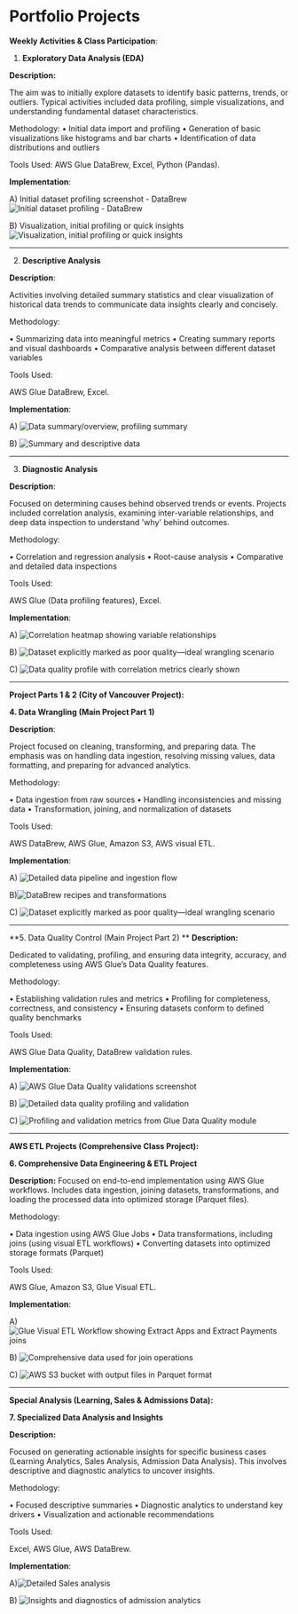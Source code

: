 # **Portfolio Projects**

**Weekly Activities & Class Participation**:

1. **Exploratory Data Analysis (EDA)**

**Description:**

The aim was to initially explore datasets to identify basic patterns, trends, or outliers. Typical activities included data profiling, simple visualizations, and understanding fundamental dataset characteristics.

Methodology:
•	Initial data import and profiling
•	Generation of basic visualizations like histograms and bar charts
•	Identification of data distributions and outliers

Tools Used:
AWS Glue DataBrew, Excel, Python (Pandas).

**Implementation**:

A) Initial dataset profiling screenshot - DataBrew ![Initial dataset profiling - DataBrew](https://raw.githubusercontent.com/Ehab-Rakha/data-analyst-ehab/main/Initial%20dataset%20profiling%20screenshot%20-%20DataBrew.png)



B) Visualization, initial profiling or quick insights	![Visualization, initial profiling or quick insights](https://raw.githubusercontent.com/Ehab-Rakha/data-analyst-ehab/main/Visualization%2C%20initial%20profiling%20or%20quick%20insights.png)

________________________________________

2. **Descriptive Analysis**

**Description**:

Activities involving detailed summary statistics and clear visualization of historical data trends to communicate data insights clearly and concisely.

Methodology:

•	Summarizing data into meaningful metrics
•	Creating summary reports and visual dashboards
•	Comparative analysis between different dataset variables

Tools Used:

AWS Glue DataBrew, Excel.

**Implementation**:

A)	![Data summary/overview, profiling summary](https://raw.githubusercontent.com/Ehab-Rakha/data-analyst-ehab/main/Data%20summary-overview%2C%20profiling%20summary.png)


B) ![Summary and descriptive data](https://raw.githubusercontent.com/Ehab-Rakha/data-analyst-ehab/main/Summary%20and%20descriptive%20data.png)

________________________________________

3. **Diagnostic Analysis**

**Description**:

Focused on determining causes behind observed trends or events. Projects included correlation analysis, examining inter-variable relationships, and deep data inspection to understand 'why' behind outcomes.

Methodology:

•	Correlation and regression analysis
•	Root-cause analysis
•	Comparative and detailed data inspections

Tools Used:

AWS Glue (Data profiling features), Excel.

**Implementation**:

A)	![Correlation heatmap showing variable relationships](https://raw.githubusercontent.com/Ehab-Rakha/data-analyst-ehab/main/Correlation%20heatmap%20showing%20variable%20relationships.png)

B)	![Dataset explicitly marked as poor quality—ideal wrangling scenario](https://raw.githubusercontent.com/Ehab-Rakha/data-analyst-ehab/main/Dataset%20explicitly%20marked%20as%20poor%20quality%E2%80%94ideal%20wrangling%20scenario.png)


C)	![Data quality profile with correlation metrics clearly shown](https://raw.githubusercontent.com/Ehab-Rakha/data-analyst-ehab/main/Data%20quality%20profile%20with%20correlation%20metrics%20clearly%20shown.png)

________________________________________

**Project Parts 1 & 2 (City of Vancouver Project):**

**4. Data Wrangling (Main Project Part 1)**

**Description**:

Project focused on cleaning, transforming, and preparing data. The emphasis was on handling data ingestion, resolving missing values, data formatting, and preparing for advanced analytics.

Methodology:

•	Data ingestion from raw sources
•	Handling inconsistencies and missing data
•	Transformation, joining, and normalization of datasets

Tools Used:

AWS DataBrew, AWS Glue, Amazon S3, AWS visual ETL.

**Implementation**:

A) ![Detailed data pipeline and ingestion flow](https://raw.githubusercontent.com/Ehab-Rakha/data-analyst-ehab/main/Detailed%20data%20quality%20profiling%20and%20validation.png)


B)![DataBrew recipes and transformations](https://raw.githubusercontent.com/Ehab-Rakha/data-analyst-ehab/main/DataBrew%20transformations.png)


C)	![Dataset explicitly marked as poor quality—ideal wrangling scenario](https://raw.githubusercontent.com/Ehab-Rakha/data-analyst-ehab/main/Dataset%20explicitly%20marked%20as%20poor%20quality%E2%80%94ideal%20wrangling%20scenario.png)

________________________________________

**5. Data Quality Control (Main Project Part 2)
**
**Description:**

Dedicated to validating, profiling, and ensuring data integrity, accuracy, and completeness using AWS Glue’s Data Quality features.

Methodology:

•	Establishing validation rules and metrics
•	Profiling for completeness, correctness, and consistency
•	Ensuring datasets conform to defined quality benchmarks

Tools Used:

AWS Glue Data Quality, DataBrew validation rules.

**Implementation**:

A)	![AWS Glue Data Quality validations screenshot](https://raw.githubusercontent.com/Ehab-Rakha/data-analyst-ehab/main/AWS%20Glue%20Data%20Quality%20validations.png)


B) ![Detailed data quality profiling and validation](https://raw.githubusercontent.com/Ehab-Rakha/data-analyst-ehab/main/Detailed%20data%20quality%20profiling%20and%20validation.png)


C) ![Profiling and validation metrics from Glue Data Quality module](https://raw.githubusercontent.com/Ehab-Rakha/data-analyst-ehab/main/Detailed%20data%20quality%20profiling%20and%20validation.png)

________________________________________

**AWS ETL Projects (Comprehensive Class Project):**

**6. Comprehensive Data Engineering & ETL Project**

**Description:**
Focused on end-to-end implementation using AWS Glue workflows. Includes data ingestion, joining datasets, transformations, and loading the processed data into optimized storage (Parquet files).

Methodology:

•	Data ingestion using AWS Glue Jobs
•	Data transformations, including joins (using visual ETL workflows)
•	Converting datasets into optimized storage formats (Parquet)

Tools Used:

AWS Glue, Amazon S3, Glue Visual ETL.

**Implementation**:

A) ![Glue Visual ETL Workflow showing Extract Apps and Extract Payments joins](https://raw.githubusercontent.com/Ehab-Rakha/data-analyst-ehab/main/Glue%20Visual%20ETL%20Workflow%20showing%20%5BExtract%20Apps%5D%20and%20%5BExtract%20Payments%5D%20joins.png)


B) 	![Comprehensive data used for join operations](https://raw.githubusercontent.com/Ehab-Rakha/data-analyst-ehab/main/Comprehensive%20data%20used%20for%20join%20operations.png)


C) ![AWS S3 bucket with output files in Parquet format](https://raw.githubusercontent.com/Ehab-Rakha/data-analyst-ehab/main/AWS%20S3%20bucket%20with%20output%20files%20in%20Parquet%20format.png)

________________________________________

**Special Analysis (Learning, Sales & Admissions Data):**

**7. Specialized Data Analysis and Insights**

**Description:**

Focused on generating actionable insights for specific business cases (Learning Analytics, Sales Analysis, Admission Data Analysis). This involves descriptive and diagnostic analytics to uncover insights.

Methodology:

•	Focused descriptive summaries
•	Diagnostic analytics to understand key drivers
•	Visualization and actionable recommendations

Tools Used:

Excel, AWS Glue, AWS DataBrew.

**Implementation**:

A)![Detailed Sales analysis](https://raw.githubusercontent.com/Ehab-Rakha/data-analyst-ehab/main/Detailed%20Sales%20analysis.png)

B) 	![Insights and diagnostics of admission analytics](https://raw.githubusercontent.com/Ehab-Rakha/data-analyst-ehab/main/Insights%20and%20diagnostics%20of%20admission%20analytics.png)

